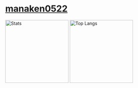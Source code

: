 # [manaken0522](https://manaken0522.com)
<div>
   <img alt="Stats" height="200" src="https://github-readme-stats.vercel.app/api?username=manaken0522&theme=dark" />
   <img alt="Top Langs" height="200" src="https://github-readme-stats.vercel.app/api/top-langs/?username=manaken0522&layout=compact&theme=dark" />
</div>
